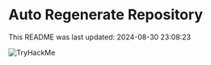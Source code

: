 # Auto Regenerate Repository

This README was last updated: 2024-08-30 23:08:23

 ![TryHackMe](https://tryhackme.com/badge/533634)